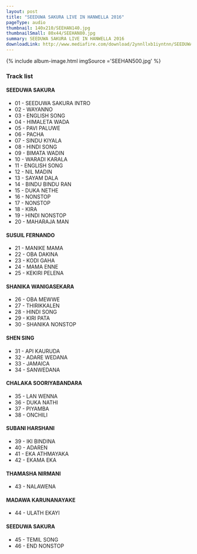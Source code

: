 ```yaml
---
layout: post
title: "SEEDUWA SAKURA LIVE IN HANWELLA 2016"
pageType: audio
thumbnail: 140x210/SEEHAN140.jpg
thumbnailSmall: 80x44/SEEHAN80.jpg
summary: SEEDUWA SAKURA LIVE IN HANWELLA 2016
downloadLink: http://www.mediafire.com/download/2ynnllxb1iyntnn/SEEDUWA_SAKURA_LIVE_IN_HANWELLA_2016.rar
---
```



{% include album-image.html imgSource ='SEEHAN500.jpg' %}

### Track list 

####   SEEDUWA SAKURA

- 01 - SEEDUWA SAKURA INTRO 
- 02 - WAYANNO 
- 03 - ENGLISH SONG 
- 04 - HIMALETA WADA 
- 05 - PAVI PALUWE 
- 06 - PACHA 
- 07 - SINDU KIYALA 
- 08 - HINDI SONG 
- 09 - BIMATA WADIN 
- 10 - WARADI KARALA 
- 11 - ENGLISH SONG 
- 12 - NIL MADIN 
- 13 - SAYAM DALA 
- 14 - BINDU BINDU RAN 
- 15 - DUKA NETHE 
- 16 - NONSTOP 
- 17 - NONSTOP 
- 18 - KIRA 
- 19 - HINDI NONSTOP 
- 20 - MAHARAJA MAN 


####   SUSUIL FERNANDO

- 21 - MANIKE MAMA 
- 22 - OBA DAKINA 
- 23 - KODI GAHA 
- 24 - MAMA ENNE 
- 25 - KEKIRI PELENA 


####   SHANIKA WANIGASEKARA


- 26 - OBA MEWWE 
- 27 - THIRIKKALEN 
- 28 - HINDI SONG 
- 29 - KIRI PATA 
- 30 - SHANIKA NONSTOP 


####  SHEN SING


- 31 - API KAURUDA 
- 32 - ADARE WEDANA 
- 33 - JAMAICA 
- 34 - SANWEDANA 


####   CHALAKA SOORIYABANDARA


- 35 - LAN WENNA 
- 36 - DUKA NATHI 
- 37 - PIYAMBA 
- 38 - ONCHILI 


####   SUBANI HARSHANI


- 39 - IKI BINDINA 
- 40 - ADAREN 
- 41 - EKA ATHMAYAKA 
- 42 - EKAMA EKA 


####   THAMASHA NIRMANI


- 43 - NALAWENA 


####   MADAWA KARUNANAYAKE

- 44 - ULATH EKAYI 

####   SEEDUWA SAKURA

- 45 - TEMIL SONG 
- 46 - END NONSTOP  

